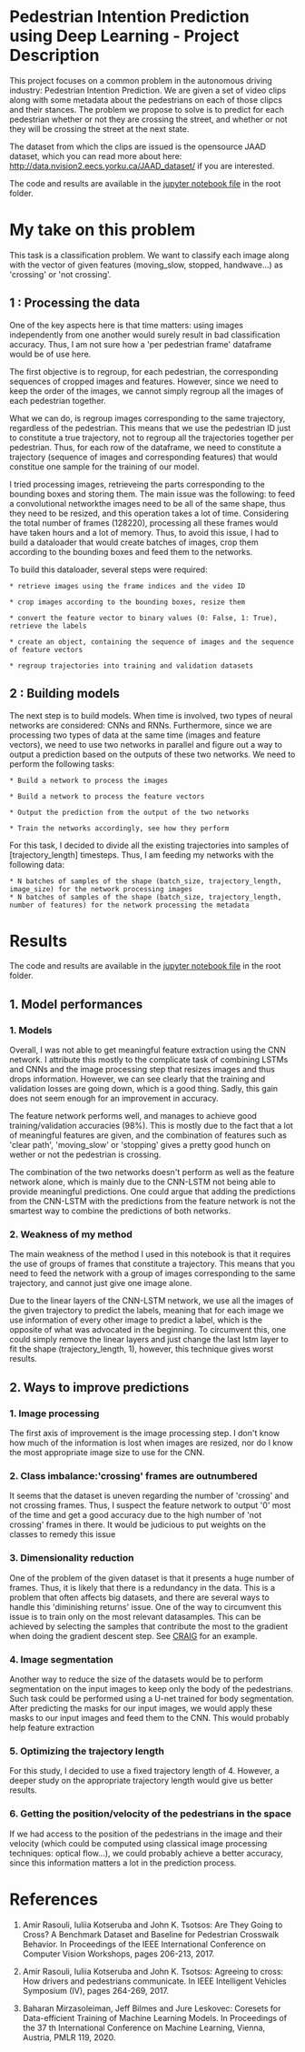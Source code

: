 # Pedestrian Intention Prediction using Deep Learning - Project Description
This project focuses on a common problem in the autonomous driving industry: Pedestrian Intention Prediction.
We are given a set of video clips along with some metadata about the pedestrians on each of those clipcs and their stances. The problem we propose to solve is to predict for each pedestrian whether or not they are crossing the street, and whether or not they will be crossing the street at the next state.

The dataset from which the clips are issued is the opensource JAAD dataset, which you can read more about here: http://data.nvision2.eecs.yorku.ca/JAAD_dataset/ if you are interested.

The code and results are available in the [jupyter notebook file](PA_2021_CC_C.ipynb) in the root folder.
# My take on this problem
This task is a classification problem. We want to classify each image along with the vector of given features (moving_slow, stopped, handwave...) as 'crossing' or 'not crossing'.

## 1 : Processing the data 

One of the key aspects here is that time matters: using images independently from one another would surely result in bad classification accuracy. Thus, I am not sure how a 'per pedestrian frame' dataframe would be of use here.

The first objective is to regroup, for each pedestrian, the corresponding sequences of cropped images and features. However, since we need to keep the order of the images, we cannot simply regroup all the images of each pedestrian together.

What we can do, is regroup images corresponding to the same trajectory, regardless of the pedestrian. This means that we use the pedestrian ID just to constitute a true trajectory, not to regroup all the trajectories together per pedestrian. 
Thus, for each row of the dataframe, we need to constitute a trajectory (sequence of images and corresponding features) that would constitue one sample for the training of our model.

I tried processing images, retrieveing the parts corresponding to the bounding boxes and storing them. The main issue was the following: to feed a convolutional networkthe images need to be all of the same shape, thus they need to be resized, and this operation takes a lot of time. Considering the total number of frames (128220), processing all these frames would have taken hours and a lot of memory. Thus, to avoid this issue, I had to build a dataloader that would create batches of images, crop them according to the bounding boxes and feed them to the networks.

To build this dataloader, several steps were required:

    * retrieve images using the frame indices and the video ID
    
    * crop images according to the bounding boxes, resize them
    
    * convert the feature vector to binary values (0: False, 1: True), retrieve the labels
    
    * create an object, containing the sequence of images and the sequence of feature vectors
    
    * regroup trajectories into training and validation datasets
    
## 2 : Building models

The next step is to build models. When time is involved, two types of neural networks are considered: CNNs and RNNs. Furthermore, since we are processing two types of data at the same time (images and feature vectors), we need to use two networks in parallel and figure out a way to output a prediction based on the outputs of these two networks. We need to perform the following tasks:

    * Build a network to process the images
    
    * Build a network to process the feature vectors
    
    * Output the prediction from the output of the two networks
    
    * Train the networks accordingly, see how they perform

For this task, I decided to divide all the existing trajectories into samples of [trajectory_length] timesteps.
Thus, I am feeding my networks with the following data:

    * N batches of samples of the shape (batch_size, trajectory_length, image_size) for the network processing images
    * N batches of samples of the shape (batch_size, trajectory_length, number of features) for the network processing the metadata


# Results

The code and results are available in the [jupyter notebook file](PA_2021_CC_C.ipynb) in the root folder.

## 1. Model performances



### 1. **Models**
Overall, I was not able to get meaningful feature extraction using the CNN network. I attribute this mostly to the complicate task of combining LSTMs and CNNs and the image processing step that resizes images and thus drops information. However, we can see clearly that the training and validation losses are going down, which is a good thing. Sadly, this gain does not seem enough for an improvement in accuracy.

The feature network performs well, and manages to achieve good training/validation accuracies (98%). This is mostly due to the fact that a lot of meaningful features are given, and the combination of features such as 'clear path', 'moving_slow' or 'stopping' gives a pretty good hunch on wether or not the pedestrian is crossing.

The combination of the two networks doesn't perform as well as the feature network alone, which is mainly due to the CNN-LSTM not being able to provide meaningful predictions. One could argue that adding the predictions from the CNN-LSTM with the predictions from the feature network is not the smartest way to combine the predictions of both networks.


### 2. **Weakness of my method**
The main weakness of the method I used in this notebook is that it requires the use of groups of frames that constitute a trajectory. This means that you need to feed the network with a group of images corresponding to the same trajectory, and cannot just give one image alone. 

Due to the linear layers of the CNN-LSTM network, we use all the images of the given trajectory to predict the labels, meaning that for each image we use information of every other image to predict a label, which is the opposite of what was advocated in the beginning. To circumvent this, one could simply remove the linear layers and just change the last lstm layer to fit the shape (trajectory_length, 1), however, this technique gives worst results.



## 2. Ways to improve predictions


### 1. **Image processing**
The first axis of improvement is the image processing step. I don't know how much of the information is lost when images are resized, nor do I know the most appropriate image size to use for the CNN.


### 2. **Class imbalance:'crossing' frames are outnumbered**
It seems that the dataset is uneven regarding the number of 'crossing' and not crossing frames. Thus, I suspect the feature network to output '0' most of the time and get a good accuracy due to the high number of 'not crossing' frames in there. It would be judicious to put weights on the classes to remedy this issue


### 3. **Dimensionality reduction**
One of the problem of the given dataset is that it presents a huge number of frames. Thus, it is likely that there is a redundancy in the data. This is a problem that often affects big datasets, and there are several ways to handle this 'diminishing returns' issue. One of the way to circumvent this issue is to train only on the most relevant datasamples. This can be achieved by selecting the samples that contribute the most to the gradient when doing the gradient descent step. See  [CRAIG](https://arxiv.org/pdf/1906.01827.pdf) for an example.


### 4. **Image segmentation**
Another way to reduce the size of the datasets would be to perform segmentation on the input images to keep only the body of the pedestrians. Such task could be performed using a U-net trained for body segmentation. After predicting the masks for our input images, we would apply these masks to our input images and feed them to the CNN. This would probably help feature extraction


### 5. **Optimizing the trajectory length**
For this study, I decided to use a fixed trajectory length of 4. However, a deeper study on the appropriate trajectory length would give us better results.


### 6. **Getting the position/velocity of the pedestrians in the space**
If we had access to the position of the pedestrians in the image and their velocity (which could be computed using classical image processing techniques: optical flow...), we could probably achieve a better accuracy, since this information matters a lot in the prediction process. 




# References

1. Amir Rasouli, Iuliia Kotseruba and John K. Tsotsos: Are They Going to Cross? A Benchmark Dataset and Baseline for Pedestrian Crosswalk Behavior. In Proceedings of the IEEE International Conference on Computer Vision Workshops, pages 206-213, 2017.

2. Amir Rasouli, Iuliia Kotseruba and John K. Tsotsos: Agreeing to cross: How drivers and pedestrians communicate. In IEEE Intelligent Vehicles Symposium (IV), pages 264-269, 2017.

3. Baharan Mirzasoleiman, Jeff Bilmes and Jure Leskovec: Coresets for Data-efficient Training of Machine Learning Models. In Proceedings of the 37 th International Conference on Machine Learning, Vienna, Austria, PMLR 119, 2020.

